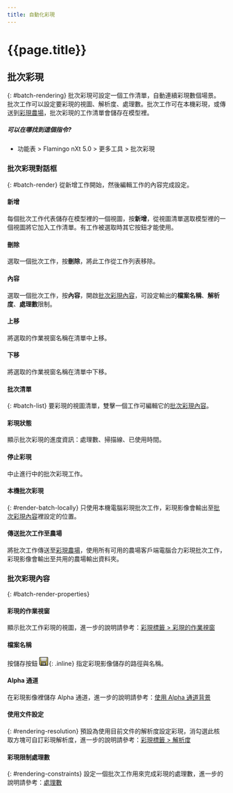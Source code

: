 ```yaml
---
title: 自動化彩現
---
```


# {{page.title}}


## 批次彩現
{: #batch-rendering}
批次彩現可設定一個工作清單，自動連續彩現數個場景。批次工作可以設定要彩現的視圖、解析度、處理數。批次工作可在本機彩現，或傳送到[彩現農場](render-farm.html)，批次彩現的工作清單會儲存在模型裡。

##### 可以在哪找到這個指令?

 * 功能表 > Flamingo nXt 5.0 > 更多工具 > 批次彩現

### 批次彩現對話框
{: #batch-render}
從新增工作開始，然後編輯工作的內容完成設定。

#### 新增
每個批次工作代表儲存在模型裡的一個視圖，按**新增**，從視圖清單選取模型裡的一個視圖將它加入工作清單。有工作被選取時其它按鈕才能使用。

#### 刪除
選取一個批次工作，按**刪除**，將此工作從工作列表移除。

#### 內容
選取一個批次工作，按**內容**，開啟[批次彩現內容](#batch-render-properties)，可設定輸出的**檔案名稱**、**解析度**、**處理數**限制。

#### 上移
將選取的作業視窗名稱在清單中上移。

#### 下移
將選取的作業視窗名稱在清單中下移。

#### 批次清單
{: #batch-list}
要彩現的視圖清單，雙擊一個工作可編輯它的[批次彩現內容](#batch-render-properties)。

#### 彩現狀態
顯示批次彩現的進度資訊：處理數、掃描線、已使用時間。

####  停止彩現
中止進行中的批次彩現工作。

#### 本機批次彩現
{: #render-batch-locally}
只使用本機電腦彩現批次工作，彩現影像會輸出至[批次彩現內容](#batch-render-properties)裡設定的位置。

####  傳送批次工作至農場
將批次工作傳送至[彩現農場](render-farm.html)，使用所有可用的農場客戶端電腦合力彩現批次工作，彩現影像會輸出至共用的農場輸出資料夾。

### 批次彩現內容
{: #batch-render-properties}

#### 彩現的作業視窗
顯示批次工作彩現的視圖，進一步的說明請參考：[彩現標籤 > 彩現的作業視窗](render-tab.html#viewtorender)

#### 檔案名稱
按儲存按鈕 ![images/saveimageas.png](images/saveimageas.png){: .inline} 指定彩現影像儲存的路徑與名稱。

#### Alpha 通道
在彩現影像裡儲存 Alpha 通道，進一步的說明請參考：[使用 Alpha 通道背景](environment-tab.html#alpha)

#### 使用文件設定
{: #rendering-resolution}
預設為使用目前文件的解析度設定彩現，消勾選此核取方塊可自訂彩現解析度，進一步的說明請參考：[彩現標籤 > 解析度](render-tab.html#resolution)

#### 彩現限制處理數
{: #rendering-constraints}
設定一個批次工作用來完成彩現的處理數，進一步的說明請參考：[處理數](documentproperties-flamingo.html#number-of-passes)

<!-- TODO: Flamingo nXt 5 runs from the RDK.  The need to Flamingo Automate render is not clear.  What is needed to run animations with nxt right now?
The number of passes and the ability to send a render to the farm are required still.  So the dialog should be smaller.
Alpha channel This needs to be investigated. The rest of this section is commented out.-->

<!-- Commented out until automated render can be determined

## Animations
{: #animation}
There are two ways to create animations in Rhino.  Animations can be configured using [Rhino's Animation toolbar](http://docs.mcneel.com/rhino/5/help/zh-tw/index.htm#commands/animation.htm) or using the [Bongo](http://bongo.rhino3d.com/) animation plugin.

##### To submit an animation job to the render farm
1. Run the [FlamingoNXtAutomateRender](automate-rendering.html#flamingonxtautomaterender) command.
1. In the Configure Automated Render Command dialog, select **Render to farm**.
&#160;
Specify the Job name,and click the OK button.
&#160;
Set a type of animation from Rhino's Animation setup toolbar. Select Render Full as the Capture method.
&#160;
Record the animation from the Animation toolbar. The render jobs will be sent to Render Farm.
&#160;
When the jobs are finished in Render Farm, run the FlamingoNXtAutomateRender command again and select all the jobs in the dialog.
&#160;
Click the Copy selected files to specified output folder button and select a folder where all the render images will be copied to.


## FlamingoNXtAutomateRender command
{: #flamingonxtautomaterender}


## Configure Automated Render Command

### Enabled
Redirects the default **Render** command to use the **Render Farm**.

### Use default render dialog
Resets the **Render** command to render directly instead of to the farm.

### Number of render passes to render
Specifies the number of render passes.

### Render to farm
Redirects the **Render** command to render to the farm.

### Job name
Specifies the **Render Farm**  [Job name](automate-rendering.html#job-name).

## Render constraints

### Number of render passes to render
Specifies the [number of passes](documentproperties-flamingo.html#number-of-passes).

### Save alpha channel
Saves the [alpha channel](render-window.html#save-with-alpha-channel) background.
-->
